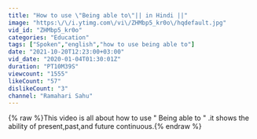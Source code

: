 ```yaml
---
title: "How to use \"Being able to\"|| in Hindi ||"
image: "https:\/\/i.ytimg.com\/vi\/ZHMbp5_kr0o\/hqdefault.jpg"
vid_id: "ZHMbp5_kr0o"
categories: "Education"
tags: ["Spoken","english","how to use being able to"]
date: "2021-10-20T12:23:00+03:00"
vid_date: "2020-01-04T01:30:01Z"
duration: "PT10M39S"
viewcount: "1555"
likeCount: "57"
dislikeCount: "3"
channel: "Ramahari Sahu"
---
```

{% raw %}This video is all about how to use &quot; Being able to &quot; .it shows the ability of present,past,and future continuous.{% endraw %}
